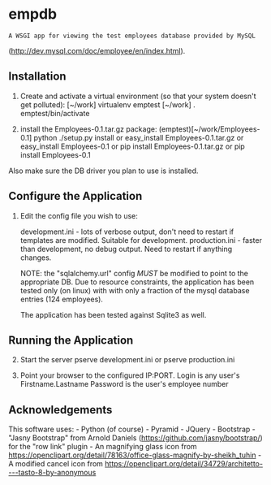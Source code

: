 empdb
=====

    A WSGI app for viewing the test employees database provided by MySQL
(http://dev.mysql.com/doc/employee/en/index.html).


Installation
------------

1. Create and activate a virtual environment (so that your system doesn't get
   polluted):
        [~/work] virtualenv emptest
        [~/work] . emptest/bin/activate


2. install the Employees-0.1.tar.gz package:
        (emptest)[~/work/Employees-0.1] python ./setup.py install
   or
        easy_install Employees-0.1.tar.gz
   or
        easy_install Employees-0.1
   or
        pip install Employees-0.1.tar.gz
   or
        pip install Employees-0.1

Also make sure the DB driver you plan to use is installed.


Configure the Application
-------------------------

1. Edit the config file you wish to use:

    development.ini - lots of verbose output, don't need to restart if
        templates are modified. Suitable for development.
    production.ini - faster than development, no debug output. Need to restart
        if anything changes.

    NOTE: the "sqlalchemy.url" config *MUST* be modified to point to the
    appropriate DB.  Due to resource constraints, the application has been
    tested only (on linux) with with only a fraction of the mysql database
    entries (124 employees).
    
    The application has been tested against Sqlite3 as well.


Running the Application
-----------------------

2. Start the server
        pserve development.ini
    or
        pserve production.ini


3. Point your browser to the configured IP:PORT.
Login is any user's Firstname.Lastname
Password is the user's employee number


Acknowledgements
----------------
This software uses:
    - Python (of course)
    - Pyramid
    - JQuery
    - Bootstrap
    - "Jasny Bootstrap" from Arnold Daniels
         (https://github.com/jasny/bootstrap/) for the "row link" plugin
    - An magnifying glass icon from
      https://openclipart.org/detail/78163/office-glass-magnify-by-sheikh_tuhin
    - A modified cancel icon from
      https://openclipart.org/detail/34729/architetto----tasto-8-by-anonymous

